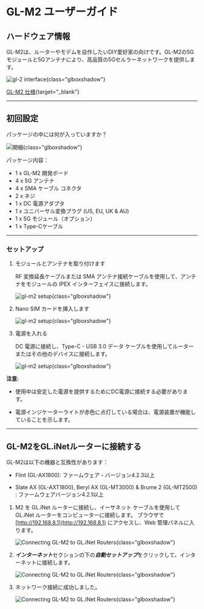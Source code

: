 # GL-M2 ユーザーガイド

## ハードウェア情報

GL-M2は、ルーターやモデムを自作したいDIY愛好家の向けです。GL-M2の5Gモジュールと5Gアンテナにより、高品質の5Gセルラーネットワークを提供します。

![gl-2 interface](https://static.gl-inet.com/docs/router/en/4/user_guide/gl-m2/hardware_info/gl-m2_interface.jpg){class="glboxshadow"}

[GL-M2 仕様](https://www.gl-inet.com/products/gl-m2/#specs){target="_blank"}

---

## 初回設定

パッケージの中には何が入っていますか？

![開梱](https://static.gl-inet.com/docs/router/en/4/user_guide/gl-m2/first_time_setup/m2_unboxing.jpg){class="glboxshadow"}

パッケージ内容：

- 1 x GL-M2 開発ボード
- 4 x 5G アンテナ
- 4 x SMA ケーブル コネクタ
- 2 x ネジ
- 1 x DC 電源アダプタ
- 1 x ユニバーサル変換プラグ  (US, EU, UK & AU)
- 1 x 5G モジュール（オプション）
- 1 x Type-Cケーブル

---

### セットアップ

1. モジュールとアンテナを取り付けます

    RF 変換延長ケーブルまたは SMA アンテナ接続ケーブルを使用して、アンテナをモジュールの IPEX インターフェイスに接続します。

    ![gl-m2 setup](https://static.gl-inet.com/docs/router/en/4/user_guide/gl-m2/first_time_setup/m2_setup_1.jpg){class="glboxshadow"}

2. Nano SIM カードを挿入します

    ![gl-m2 setup](https://static.gl-inet.com/docs/router/en/4/user_guide/gl-m2/first_time_setup/m2_setup_2.jpg){class="glboxshadow"}

3. 電源を入れる

    DC 電源に接続し、Type-C - USB 3.0 データ ケーブルを使用してルーターまたはその他のデバイスに接続します。

    ![gl-m2 setup](https://static.gl-inet.com/docs/router/en/4/user_guide/gl-m2/first_time_setup/m2_setup_3.jpg){class="glboxshadow"}

**注意:**

  - 使用中は安定した電源を提供するためにDC電源に接続する必要があります。

  - 電源インジケーターライトが赤色に点灯している場合は、電源装置が機能していることを示します。

---

## GL-M2をGL.iNetルーターに接続する

GL-M2は以下の機器と互換性があります：

- Flint (GL-AX1800): ファームウェア・バージョン4.2.3以上

- Slate AX (GL-AXT1800), Beryl AX (GL-MT3000) & Brume 2 (GL-MT2500) : ファームウェアバージョン4.2.1以上

<span></span>

1. M2 を GL.iNet ルーターに接続し、イーサネット ケーブルを使用して GL.iNet ルーターをコンピューターに接続します。 ブラウザで[http://192.168.8.1](http://192.168.8.1) にアクセスし、Web 管理パネルに入ります。

    ![Connecting GL-M2 to GL.iNet Routers](https://static.gl-inet.com/docs/router/en/4/user_guide/gl-m2/first_time_setup/m2_with-mt3000_1.png){class="glboxshadow"}

2. ***インターネット***セクションの下の***自動セットアップ***をクリックして、インターネットに接続します。

    ![Connecting GL-M2 to GL.iNet Routers](https://static.gl-inet.com/docs/router/en/4/user_guide/gl-m2/first_time_setup/m2_with-mt3000_2.png){class="glboxshadow"}

3. ネットワーク接続に成功しました。

    ![Connecting GL-M2 to GL.iNet Routers](https://static.gl-inet.com/docs/router/en/4/user_guide/gl-m2/first_time_setup/m2_with-mt3000_3.png){class="glboxshadow"}
